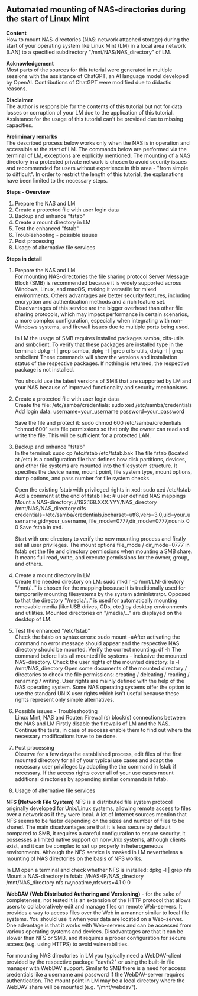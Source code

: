 ## Automated mounting of NAS-directories during the start of Linux Mint

**Content**  
How to mount NAS-directories (NAS: network attached storage) during the start of your operating system like Linux Mint (LM) in a local area network (LAN) to a specified subdirectory "/mnt/NAS/NAS_directory" of LM.

**Acknowledgement**  
Most parts of the sources for this tutorial were generated in multiple sessions with the assistance of ChatGPT, an AI language model developed by OpenAI. Contributions of ChatGPT were modified due to didactic reasons.

**Disclaimer**  
The author is responsible for the contents of this tutorial but not for data losses or corruption of your LM due to the application of this tutorial. Assistance for the usage of this tutorial can't be provided due to missing capacities.

**Preliminary remarks**  
The described process below works only when the NAS is in operation and accessible at the start of LM.
The commands below are performed via the terminal of LM, exceptions are explicitly mentioned.
The mounting of a NAS directory in a protected private network is chosen to avoid security issues and recommended for users without experience in this area - "from simple to difficult".
In order to restrict the length of this tutorial, the explanations have been limited to the necessary steps.

**Steps - Overview**

1. Prepare the NAS and LM
2. Create a protected file with user login data
3. Backup and enhance "fstab"
4. Create a mount directory in LM
5. Test the enhanced "fstab"
6. Troubleshooting - possible issues
7. Post processing
8. Usage of alternative file services

**Steps in detail**

1. Prepare the NAS and LM  
   For mounting NAS-directories the file sharing protocol Server Message Block (SMB) is recommended because it is widely supported across Windows, Linux, and macOS, making it versatile for mixed environments. Others advantages are better security features, including encryption and authentication methods and a rich feature set. Disadvantages of this service are the bigger overhead than other file sharing protocols, which may impact performance in certain scenarios, a more complex configuration, especially when integrating with non-Windows systems, and firewall issues due to multiple ports being used.

   In LM the usage of SMB requires installed packages samba, cifs-utils and smbclient. To verify that these packages are installed type in the terminal: dpkg -l | grep samba, dpkg -l | grep cifs-utils, dpkg -l | grep smbclient
   These commands will show the versions and installation status of the respective packages. If nothing is returned, the respective package is not installed.

   You should use the latest versions of SMB that are supported by LM and your NAS because of improved functionality and security mechanisms.
2. Create a protected file with user login data  
   Create the file: /etc/samba/credentials: sudo xed /etc/samba/credentials
   Add login data:
   username=your_username
   password=your_password

   Save the file and protect it: sudo chmod 600 /etc/samba/credentials
   "chmod 600" sets file permissions so that only the owner can read and write the file. This will be sufficient for a protected LAN.
3. Backup and enhance "fstab"  
   In the terminal: sudo cp /etc/fstab /etc/fstab.bak
   The file fstab (located at /etc) is a configuration file that defines how disk partitions, devices, and other file systems are mounted into the filesystem structure. It specifies the device name, mount point, file system type, mount options, dump options, and pass number for file system checks.

   Open the existing fstab with privileged rights in xed: sudo xed /etc/fstab
   Add a comment at the end of fstab like: # user defined NAS mappings
   Mount a NAS-directory: //192.168.XXX.YYY/NAS_directory /mnt/NAS/NAS_directory cifs credentials=/etc/samba/credentials,iocharset=utf8,vers=3.0,uid=your_username,gid=your_username, file_mode=0777,dir_mode=0777,nounix 0 0
   Save fstab in xed.

   Start with one directory to verify the new mounting process and firstly set all user privileges.
   The mount options file_mode / dir_mode=0777 in fstab set the file and directory permissions when mounting a SMB share. It means full read, write, and execute permissions for the owner, group, and others.
4. Create a mount directory in LM  
   Create the needed directory on LM: sudo mkdir -p /mnt/LM-directory
   "/mnt/..." is chosen for the mapping because it is traditionally used for temporarily mounting filesystems by the system administrator. Opposed to that the directory "/media/..." is used for automatically mounting removable media (like USB drives, CDs, etc.) by desktop environments and utilities. Mounted directories on "/media/..." are displayed on the desktop of LM.
5. Test the enhanced "/etc/fstab"  
   Check the fstab on syntax errors: sudo mount -aAfter activating the command no error message should appear and the respective NAS directory should be mounted.
   Verify the correct mounting: df -h
   The command before lists all mounted file systems - inclusive the mounted NAS-directory.
   Check the user rights of the mounted directory: ls -l /mnt/NAS_directory
   Open some documents of the mounted directory / directories to check the file permissions: creating / deleating / reading / renaming / writing.
   User rights are mainly defined with the help of the NAS operating system. Some NAS operating systems offer the option to use the standard UNIX user rights which isn't useful because these rights represent only simple alternatives.
6. Possible issues - Troubleshooting  
   Linux Mint, NAS and Router: Firewall(s) block(s) connections between the NAS and LM
   Firstly disable the firewalls of LM and the NAS. Continue the tests, in case of success enable them to find out where the necessary modifications have to be done.
7. Post processing  
   Observe for a few days the established process, edit files of the first mounted directory for all of your typical use cases and adapt the necessary user privileges by adapting the the command in fstab if necessary.
   If the access rights cover all of your use cases mount additional directories by appending similar commands in fstab.
8. Usage of alternative file services  

**NFS (Network File System)**
NFS is a distributed file system protocol originally developed for Unix/Linux systems, allowing remote access to files over a network as if they were local. A lot of Internet sources mention that NFS seems to be faster depending on the sizes and number of files to be shared. The main disadvantages are that it is less secure by default compared to SMB, it requires a careful configuration to ensure security, it possesses a limited native support on non-Unix systems, although clients exist, and it can be complex to set up properly in heterogeneous environments.
Although the NFS service is masked in LM nevertheless a mounting of NAS directories on the basis of NFS works.

In LM open a terminal and check whether NFS is installed: dpkg -l | grep nfs
Mount a NAS-directory in fstab: //NAS-IP/NAS_directory /mnt/NAS_directory nfs rw,noatime,nfsvers=4.1 0 0

**WebDAV (Web Distributed Authoring and Versioning)** - for the sake of completeness, not tested
It is an extension of the HTTP protocol that allows users to collaboratively edit and manage files on remote Web-servers. It provides a way to access files over the Web in a manner similar to local file systems. You should use it when your data are located on a Web-server. One advantage is that it works with Web-servers and can be accessed from various operating systems and devices. Disadvantages are that it can be slower than NFS or SMB, and it requires a proper configuration for secure access (e.g. using HTTPS) to avoid vulnerabilities.

For mounting NAS directories in LM you typically need a WebDAV-client provided by the respective package "davfs2" or using the built-in file manager with WebDAV support. Similar to SMB there is a need for access credentials like a username and password if the WebDAV-server requires authentication. The mount point in LM may be a local directory where the WebDAV share will be mounted (e.g. "/mnt/webdav").
